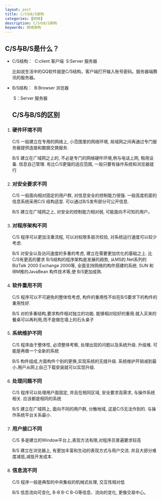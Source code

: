 ```yaml
---
layout: post
title: C/S与B/S架构
categories: [网络]
description: C/S与B/S架构
keywords: 网络架构
---
```


## C/S与B/S是什么？

* C/S结构：
  ​        C:client 客户端
  ​        S:Server 服务器

    比如说生活中的QQ软件就是C/S结构，客户端打开输入账号密码。服务器端腾讯的服务器。

* B/S结构：
  ​        B:Browser 浏览器

  ​        S：Server 服务器 

  ## C/S与B/S的区别

1. ###  硬件环境不同

   C/S 一般建立在专用的网络上, 小范围里的网络环境, 局域网之间再通过专门服务器提供连接和数据交换服务.

   B/S 建立在广域网之上的, 不必是专门的网络硬件环境,例与电话上网, 租用设备. 信息自己管理. 有比C/S更强的适应范围, 一般只要有操作系统和浏览器就行  

2. ### 对安全要求不同

    C/S 一般面向相对固定的用户群, 对信息安全的控制能力很强. 一般高度机密的信息系统采用C/S 结构适宜. 可以通过B/S发布部分可公开信息.

    B/S 建立在广域网之上, 对安全的控制能力相对弱, 可能面向不可知的用户。

3. ###  对程序架构不同

    C/S 程序可以更加注重流程, 可以对权限多层次校验, 对系统运行速度可以较少考虑.

    B/S 对安全以及访问速度的多重的考虑, 建立在需要更加优化的基础之上. 比C/S有更高的要求 B/S结构的程序架构是发展的趋势, 从MS的.Net系列的BizTalk 2000 Exchange 2000等, 全面支持网络的构件搭建的系统. SUN 和IBM推的JavaBean 构件技术等,使 B/S更加成熟. 

4. ###  软件重用不同

    C/S 程序可以不可避免的整体性考虑, 构件的重用性不如在B/S要求下的构件的重用性好.

    B/S 对的多重结构,要求构件相对独立的功能. 能够相对较好的重用.就入买来的餐桌可以再利用,而不是做在墙上的石头桌子 

5. ###  系统维护不同

    C/S 程序由于整体性, 必须整体考察, 处理出现的问题以及系统升级. 升级难. 可能是再做一个全新的系统

   B/S 构件组成,方面构件个别的更换,实现系统的无缝升级. 系统维护开销减到最小.用户从网上自己下载安装就可以实现升级. 

6. ###  处理问题不同

    C/S 程序可以处理用户面固定, 并且在相同区域, 安全要求高需求, 与操作系统相关. 应该都是相同的系统

    B/S 建立在广域网上, 面向不同的用户群, 分散地域, 这是C/S无法作到的. 与操作系统平台关系最小.

7. ###  用户接口不同

    C/S 多是建立的Window平台上,表现方法有限,对程序员普遍要求较高

    B/S 建立在浏览器上, 有更加丰富和生动的表现方式与用户交流. 并且大部分难度减低,减低开发成本. 

8. ###  信息流不同

    C/S 程序一般是典型的中央集权的机械式处理, 交互性相对低

    B/S 信息流向可变化, B-B B-C B-G等信息、流向的变化, 更像交易中心。